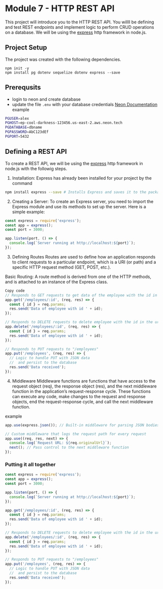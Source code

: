 # Module 7 - HTTP REST API
This project will introduce you to the HTTP REST API. 
You willll be defining and test REST endpoints and implement logic to perform CRUD operations on a database. We will be using the [express](https://expressjs.com)  http framework in node.js.



## Project Setup
The project was created with the following dependencies. 
```
npm init -y
npm install pg dotenv sequelize dotenv express --save
```

## Prerequsits
- login to neon and create database
- update the file `.env` with your database credentials
[Neon Documentation](https://neon.tech/docs/connect/connect-from-any-app)
example
```sh
PGUSER=alex
PGHOST=ep-cool-darkness-123456.us-east-2.aws.neon.tech
PGDATABASE=dbname
PGPASSWORD=AbC123dEf
PGPORT=5432
```

## Defining a REST API
To create a REST API, we will be using the [express](https://expressjs.com)  http framework in node.js with the followig steps.

1. Installation: Express has already been installed for your project by the command
```bash
npm install express --save # Installs Express and saves it to the package.json file
```

2. Creating a Server: To create an Express server, you need to import the Express module and use its methods to set up the server. Here is a simple example:

```js
const express = require('express');
const app = express();
const port = 3000;

app.listen(port, () => {
  console.log(`Server running at http://localhost:${port}`);
});
```

3. Defining Routes
Routes are used to define how an application responds to client requests to a particular endpoint, which is a URI (or path) and a specific HTTP request method (GET, POST, etc.).

Basic Routing: A route method is derived from one of the HTTP methods, and is attached to an instance of the Express class.

```js
Copy code
// Responds to GET requests to get data of the employee with the id in the url
app.get('/employees/:id', (req, res) => {
  const { id } = req.params; 
  res.send('Data of employee with id ' + id);
});

// Responds to DELETE requests to delete employee with the id in the url
app.delete('/employees/:id', (req, res) => {
  const { id } = req.params; 
  res.send('Data of employee with id ' + id);
});

// Responds to PUT requests to "/employees"
app.put('/employees', (req, res) => {
  // Logic to handle PUT with JSON data
  //  and persist to the database
  res.send('Data received');
});
```

4. Middleware
Middleware functions are functions that have access to the request object (req), the response object (res), and the next middleware function in the application’s request-response cycle. These functions can execute any code, make changes to the request and response objects, end the request-response cycle, and call the next middleware function.

example
```js
app.use(express.json()); // Built-in middleware for parsing JSON bodies

// Custom middleware that logs the request path for every request
app.use((req, res, next) => {
  console.log(`Request URL: ${req.originalUrl}`);
  next(); // Pass control to the next middleware function
});
```

### Putting it all together 
```js
const express = require('express');
const app = express();
const port = 3000;

app.listen(port, () => {
  console.log(`Server running at http://localhost:${port}`);
});

app.get('/employees/:id', (req, res) => {
  const { id } = req.params; 
  res.send('Data of employee with id ' + id);
});

// Responds to DELETE requests to delete employee with the id in the url
app.delete('/employees/:id', (req, res) => {
  const { id } = req.params; 
  res.send('Data of employee with id ' + id);
});

// Responds to PUT requests to "/employees"
app.put('/employees', (req, res) => {
  // Logic to handle PUT with JSON data
  //  and persist to the database
  res.send('Data received');
});

```